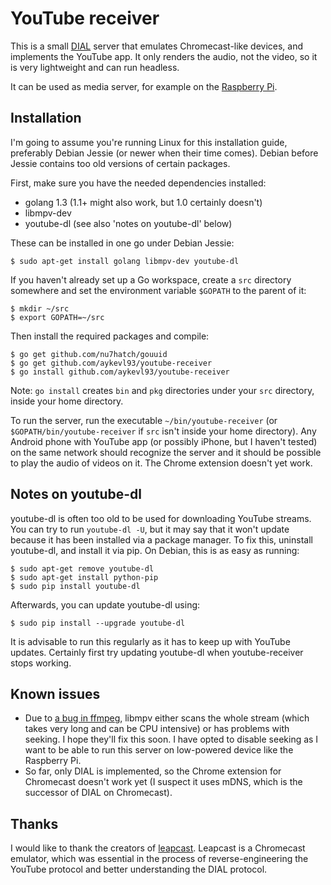 # YouTube receiver

This is a small [DIAL](http://www.dial-multiscreen.org) server that emulates Chromecast-like devices, and implements the YouTube app. It only renders the audio, not the video, so it is very lightweight and can run headless.

It can be used as media server, for example on the [Raspberry Pi](http://www.raspberrypi.org/).

## Installation

I'm going to assume you're running Linux for this installation guide, preferably Debian Jessie (or newer when their time comes). Debian before Jessie contains too old versions of certain packages.

First, make sure you have the needed dependencies installed:

 *  golang 1.3 (1.1+ might also work, but 1.0 certainly doesn't)
 *  libmpv-dev
 *  youtube-dl (see also 'notes on youtube-dl' below)

These can be installed in one go under Debian Jessie:

    $ sudo apt-get install golang libmpv-dev youtube-dl

If you haven't already set up a Go workspace, create a `src` directory somewhere and set the environment variable `$GOPATH` to the parent of it:

    $ mkdir ~/src
    $ export GOPATH=~/src

Then install the required packages and compile:

    $ go get github.com/nu7hatch/gouuid
    $ go get github.com/aykevl93/youtube-receiver
    $ go install github.com/aykevl93/youtube-receiver

Note: `go install` creates `bin` and `pkg` directories under your `src` directory, inside your home directory.

To run the server, run the executable `~/bin/youtube-receiver` (or `$GOPATH/bin/youtube-receiver` if `src` isn't inside your home directory). Any Android phone with YouTube app (or possibly iPhone, but I haven't tested) on the same network should recognize the server and it should be possible to play the audio of videos on it. The Chrome extension doesn't yet work.

## Notes on youtube-dl

youtube-dl is often too old to be used for downloading YouTube streams. You can try to run `youtube-dl -U`, but it may say that it won't update because it has been installed via a package manager. To fix this, uninstall youtube-dl, and install it via pip. On Debian, this is as easy as running:

    $ sudo apt-get remove youtube-dl
    $ sudo apt-get install python-pip
    $ sudo pip install youtube-dl

Afterwards, you can update youtube-dl using:

    $ sudo pip install --upgrade youtube-dl

It is advisable to run this regularly as it has to keep up with YouTube updates. Certainly first try updating youtube-dl when youtube-receiver stops working.

## Known issues

 *  Due to [a bug in ffmpeg](https://trac.ffmpeg.org/ticket/3842), libmpv either scans the whole stream (which takes very long and can be CPU intensive) or has problems with seeking. I hope they'll fix this soon. I have opted to disable seeking as I want to be able to run this server on low-powered device like the Raspberry Pi.
 *  So far, only DIAL is implemented, so the Chrome extension for Chromecast doesn't work yet (I suspect it uses mDNS, which is the successor of DIAL on Chromecast).

## Thanks

I would like to thank the creators of [leapcast](https://github.com/dz0ny/leapcast). Leapcast is a Chromecast emulator, which was essential in the process of reverse-engineering the YouTube protocol and better understanding the DIAL protocol.
